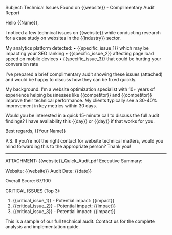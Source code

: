 Subject: Technical Issues Found on {{website}} - Complimentary Audit Report

Hello {{Name}},

I noticed a few technical issues on {{website}} while conducting research for a case study on websites in the {{industry}} sector.

My analytics platform detected:
• {{specific_issue_1}} which may be impacting your SEO ranking
• {{specific_issue_2}} affecting page load speed on mobile devices
• {{specific_issue_3}} that could be hurting your conversion rate

I've prepared a brief complimentary audit showing these issues (attached) and would be happy to discuss how they can be fixed quickly.

My background: I'm a website optimization specialist with 10+ years of experience helping businesses like {{competitor}} and {{competitor}} improve their technical performance. My clients typically see a 30-40% improvement in key metrics within 30 days.

Would you be interested in a quick 15-minute call to discuss the full audit findings? I have availability this {{day}} or {{day}} if that works for you.

Best regards,
{{Your Name}}

P.S. If you're not the right contact for website technical matters, would you mind forwarding this to the appropriate person? Thank you!

---

ATTACHMENT: {{website}}_Quick_Audit.pdf
Executive Summary:

Website: {{website}}
Audit Date: {{date}}

Overall Score: 67/100

CRITICAL ISSUES (Top 3):
1. {{critical_issue_1}} - Potential impact: {{impact}}
2. {{critical_issue_2}} - Potential impact: {{impact}}
3. {{critical_issue_3}} - Potential impact: {{impact}}

This is a sample of our full technical audit. Contact us for the complete analysis and implementation guide.
